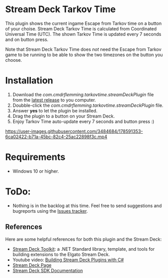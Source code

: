 # Stream Deck Tarkov Time
This plugin shows the current ingame Escape from Tarkov time on a button of your choise. Stream Deck Tarkov Time is calculated from Coordinated Universal Time (UTC). The shown Tarkov Time is updated every 7 seconds and on button press. 

Note that Stream Deck Tarkov Time does _not_ need the Escape from Tarkov game to be running to be able to show the two timezones on the button you choose.

# Installation
1.  Download the _com.cmdrflemming.tarkovtime.streamDeckPlugin_ file from the [latest release](https://github.com/fmjensen/Stream-Deck-Tarkov-Time/releases/latest) to you computer.
2.  Doubble-click the _com.cmdrflemming.tarkovtime.streamDeckPlugin_ file.
3.  Answer **yes** to let the plugin be installed.
4.  Drag the plugin to a button on your Stream Deck.
5.  Enjoy Tarkov Time auto-update every 7 seconds and button press :)

https://user-images.githubusercontent.com/3484684/178591353-6ca02422-b71a-45bc-82c4-25ac22898f3c.mp4

# Requirements
* Windows 10 or higher.

# ToDo: 
* Nothing is in the backlog at this time. Feel free to send suggestions and bugreports using the [Issues tracker](https://github.com/fmjensen/Stream-Deck-Tarkov-Time/issues).

## References
Here are some helpful references for both this plugin and the Stream Deck:

* [Stream Deck Toolkit](https://github.com/FritzAndFriends/StreamDeckToolkit): a .NET Standard library, template, and tools for building extensions to the Elgato Stream Deck.
* Youtube video: [Building Stream Deck Plugins with C#](https://youtu.be/D5AZ_6S0f94)
* [Stream Deck Page][Stream Deck]
* [Stream Deck SDK Documentation][Stream Deck SDK]

<!-- References -->
[Stream Deck]: https://www.elgato.com/en/gaming/stream-deck "Elgato's Stream Deck landing page for the hardware, software, and SDK"
[Stream Deck software]: https://www.elgato.com/gaming/downloads "Download the Stream Deck software"
[Stream Deck SDK]: https://developer.elgato.com/documentation/stream-deck "Elgato's online SDK documentation"
[Style Guide]: https://developer.elgato.com/documentation/stream-deck/sdk/style-guide/ "The Stream Deck SDK Style Guide"
[Manifest file]: https://developer.elgato.com/documentation/stream-deck/sdk/manifest "Definition of elements in the manifest.json file"
